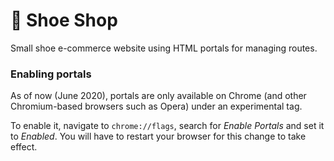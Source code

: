 # 👟 Shoe Shop

Small shoe e-commerce website using HTML portals for managing routes.

### Enabling portals

As of now (June 2020), portals are only available on Chrome (and other Chromium-based browsers such as Opera) under an experimental tag.

To enable it, navigate to `chrome://flags`, search for _Enable Portals_ and set it to _Enabled_. You will have to restart your browser for this change to take effect.
